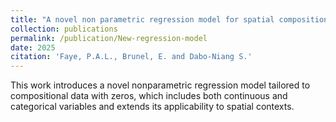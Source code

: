 ```yaml
---
title: "A novel non parametric regression model for spatial compositional data with zeros zeros and both continuous and discrete covariates. [Click here]"
collection: publications
permalink: /publication/New-regression-model
date: 2025
citation: 'Faye, P.A.L., Brunel, E. and Dabo-Niang S.'
---
```


This work introduces a novel nonparametric regression model tailored to compositional data with zeros, which includes both continuous and categorical variables and extends its applicability to spatial contexts. 
